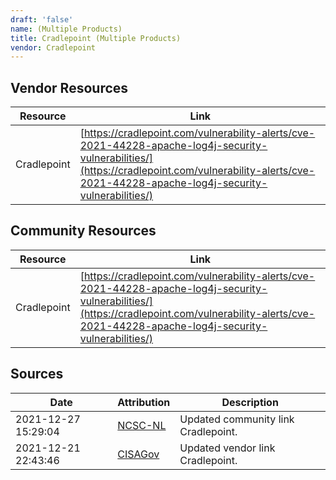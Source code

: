 ```yaml
---
draft: 'false'
name: (Multiple Products)
title: Cradlepoint (Multiple Products)
vendor: Cradlepoint
---
```


## Vendor Resources
| Resource | Link |
| --- | --- |
| Cradlepoint | [https://cradlepoint.com/vulnerability-alerts/cve-2021-44228-apache-log4j-security-vulnerabilities/](https://cradlepoint.com/vulnerability-alerts/cve-2021-44228-apache-log4j-security-vulnerabilities/) |

## Community Resources
| Resource | Link |
| --- | --- |
| Cradlepoint | [https://cradlepoint.com/vulnerability-alerts/cve-2021-44228-apache-log4j-security-vulnerabilities/](https://cradlepoint.com/vulnerability-alerts/cve-2021-44228-apache-log4j-security-vulnerabilities/) |


## Sources
| Date | Attribution | Description |
| --- | --- | --- |
| 2021-12-27 15:29:04 | [NCSC-NL](https://github.com/NCSC-NL/log4shell/blob/main/software/README.md) | Updated community link Cradlepoint.  |
| 2021-12-21 22:43:46 | [CISAGov](https://raw.githubusercontent.com/cisagov/log4j-affected-db/develop/README.md) | Updated vendor link Cradlepoint.  |
